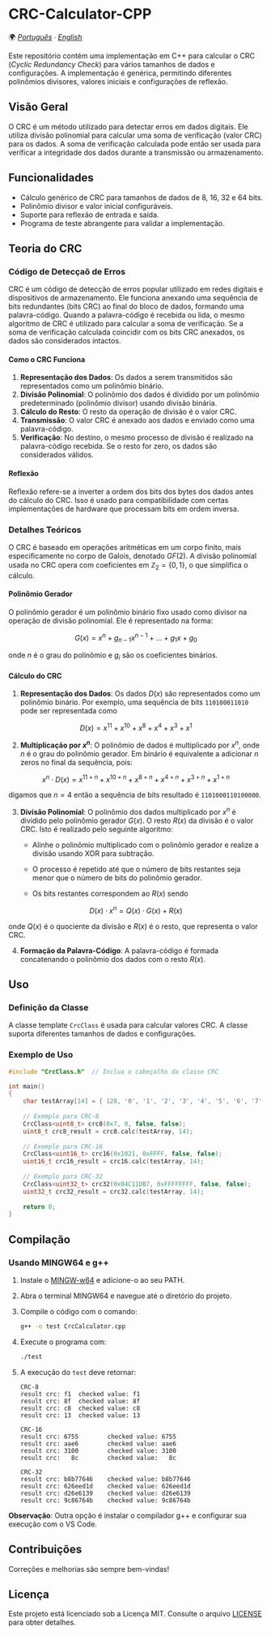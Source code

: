 # CRC-Calculator-CPP

🌍 *[Português](README.md) ∙ [English](README_en.md)*

Este repositório contém uma implementação em C++ para calcular o CRC (*Cyclic Redundancy Check*) para vários tamanhos de dados e configurações. A implementação é genérica, permitindo diferentes polinômios divisores, valores iniciais e configurações de reflexão.

## Visão Geral

O CRC é um método utilizado para detectar erros em dados digitais. Ele utiliza divisão polinomial para calcular uma soma de verificação (valor CRC) para os dados. A soma de verificação calculada pode então ser usada para verificar a integridade dos dados durante a transmissão ou armazenamento.

## Funcionalidades

- Cálculo genérico de CRC para tamanhos de dados de 8, 16, 32 e 64 bits.
- Polinômio divisor e valor inicial configuráveis.
- Suporte para reflexão de entrada e saída.
- Programa de teste abrangente para validar a implementação.

## Teoria do CRC

### Código de Detecçaõ de Erros

CRC é um código de detecção de erros popular utilizado em redes digitais e dispositivos de armazenamento. Ele funciona anexando uma sequência de bits redundantes (bits CRC) ao final do bloco de dados, formando uma palavra-código. Quando a palavra-código é recebida ou lida, o mesmo algoritmo de CRC é utilizado para calcular a soma de verificação. Se a soma de verificação calculada coincidir com os bits CRC anexados, os dados são considerados intactos.

#### Como o CRC Funciona

1. **Representação dos Dados**: Os dados a serem transmitidos são representados como um polinômio binário.
2. **Divisão Polinomial**: O polinômio dos dados é dividido por um polinômio predeterminado (polinômio divisor) usando divisão binária.
3. **Cálculo do Resto**: O resto da operação de divisão é o valor CRC.
4. **Transmissão**: O valor CRC é anexado aos dados e enviado como uma palavra-código.
5. **Verificação**: No destino, o mesmo processo de divisão é realizado na palavra-código recebida. Se o resto for zero, os dados são considerados válidos.

#### Reflexão

Reflexão refere-se a inverter a ordem dos bits dos bytes dos dados antes do cálculo do CRC. Isso é usado para compatibilidade com certas implementações de hardware que processam bits em ordem inversa.

### Detalhes Teóricos

O CRC é baseado em operações aritméticas em um corpo finito, mais especificamente no corpo de Galois, denotado $GF(2)$. A divisão polinomial usada no CRC opera com coeficientes em $\mathbb{Z}_2=\{0,1\}$, o que simplifica o cálculo.

#### Polinômio Gerador

O polinômio gerador é um polinômio binário fixo usado como divisor na operação de divisão polinomial. Ele é representado na forma:

$$
G(x) = x^n + g_{n-1}x^{n-1} + \ldots + g_1x + g_0
$$

onde $n$ é o grau do polinômio e $g_i$ são os coeficientes binários.

#### Cálculo do CRC

1. **Representação dos Dados**: Os dados $D(x)$ são representados como um polinômio binário.  Por exemplo, uma sequência de bits `110100011010` pode ser representada como
   
$$
D(x)=x^{11}+x^{10}+x^{8}+x^{4}+x^{3}+x^{1}
$$

2. **Multiplicação por $x^n$**: O polinômio de dados é multiplicado por $x^n$, onde $n$ é o grau do polinômio gerador. Em binário é equivalente a adicionar $n$ zeros no final da sequência, pois:

$$
x^n \cdot D(x)=x^{11+n}+x^{10+n}+x^{8+n}+x^{4+n}+x^{3+n}+x^{1+n}
$$

digamos que $n=4$ então a sequência de bits resultado é `1101000110100000`.

3. **Divisão Polinomial**: O polinômio dos dados multiplicado por $x^n$ é dividido pelo polinômio gerador $G(x)$. O resto $R(x)$ da divisão é o valor CRC. Isto é realizado pelo seguinte algoritmo:

    - Alinhe o polinômio multiplicado com o polinômio gerador e realize a divisão usando XOR para subtração.

    - O processo é repetido até que o número de bits restantes seja menor que o número de bits do polinômio gerador.

    - Os bits restantes correspondem ao $R(x)$ sendo 

$$
    D(x) \cdot x^n = Q(x) \cdot G(x) + R(x)
$$

   onde $Q(x)$ é o quociente da divisão e $R(x)$ é o resto, que representa o valor CRC. 

4. **Formação da Palavra-Código**: A palavra-código é formada concatenando o polinômio dos dados com o resto $R(x)$.

## Uso

### Definição da Classe

A classe template `CrcClass` é usada para calcular valores CRC. A classe suporta diferentes tamanhos de dados e configurações.

### Exemplo de Uso

```cpp
#include "CrcClass.h"  // Inclua o cabeçalho da classe CRC

int main()
{
    char testArray[14] = { 128, '0', '1', '2', '3', '4', '5', '6', '7', '8', '9', 'a', 'A', 129 };
    
    // Exemplo para CRC-8
    CrcClass<uint8_t> crc8(0x7, 0, false, false);
    uint8_t crc8_result = crc8.calc(testArray, 14);
    
    // Exemplo para CRC-16
    CrcClass<uint16_t> crc16(0x1021, 0xFFFF, false, false);
    uint16_t crc16_result = crc16.calc(testArray, 14);
    
    // Exemplo para CRC-32
    CrcClass<uint32_t> crc32(0x04C11DB7, 0xFFFFFFFF, false, false);
    uint32_t crc32_result = crc32.calc(testArray, 14);
    
    return 0;
}
```

## Compilação

### Usando MINGW64 e g++

1. Instale o [MINGW-w64](http://mingw-w64.org/) e adicione-o ao seu PATH.
2. Abra o terminal MINGW64 e navegue até o diretório do projeto.
3. Compile o código com o comando:

    ```sh
    g++ -o test CrcCalculator.cpp
    ```

4. Execute o programa com:

    ```sh
    ./test
    ```

5. A execução do `test` deve retornar:
    ```
    CRC-8
    result crc: f1  checked value: f1
    result crc: 8f  checked value: 8f
    result crc: c8  checked value: c8
    result crc: 13  checked value: 13

    CRC-16
    result crc: 6755        checked value: 6755
    result crc: aae6        checked value: aae6
    result crc: 3100        checked value: 3100
    result crc:   8c        checked value:   8c

    CRC-32
    result crc: b8b77646    checked value: b8b77646
    result crc: 626eed1d    checked value: 626eed1d
    result crc: d26e6139    checked value: d26e6139
    result crc: 9c86764b    checked value: 9c86764b
    ```

**Observação**: Outra opção é instalar o compilador g++ e configurar sua execução com o VS Code. 

## Contribuições

Correções e melhorias são sempre bem-vindas!

## Licença

Este projeto está licenciado sob a Licença MIT. Consulte o arquivo [LICENSE](./LICENSE) para obter detalhes.
